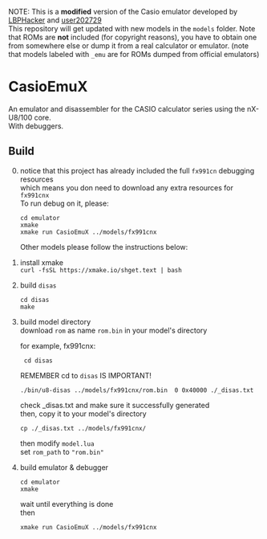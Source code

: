 NOTE: This is a **modified** version of the Casio emulator developed by [LBPHacker](../../../../LBPHacker) and [user202729](../../../../user202729)   
This repository will get updated with new models in the `models` folder. Note that ROMs are **not** included (for copyright reasons), you have to obtain one from somewhere else or dump it from a real calculator or emulator. (note that models labeled with `_emu` are for ROMs dumped from official emulators)


# CasioEmuX

An emulator and disassembler for the CASIO calculator series using the nX-U8/100 core.  
With debuggers.

## Build

0. notice that this project has already included the full `fx991cn` debugging resources  
   which means you don need to download any extra resources for `fx991cnx`  
   To run debug on it, please:  
   ```
   cd emulator
   xmake
   xmake run CasioEmuX ../models/fx991cnx
   ```  
   Other models please follow the instructions below:

1. install xmake  
   `curl -fsSL https://xmake.io/shget.text | bash`  

2. build `disas`  
   ```
   cd disas
   make
   ```
3. build model directory  
	download `rom` as name `rom.bin`  in your model's directory
   
   for example, fx991cnx:
   ```
	cd disas
   ```
   REMEMBER cd to `disas` IS IMPORTANT!  
   ```
   ./bin/u8-disas ../models/fx991cnx/rom.bin  0 0x40000 ./_disas.txt
   ```
   check _disas.txt and make sure it successfully generated  
   then, copy it to your model's directory
   ```
   cp ./_disas.txt ../models/fx991cnx/
   ```
   then modify `model.lua`  
   set `rom_path` to `"rom.bin"`  

4. build emulator & debugger
   ```
   cd emulator
   xmake
   ``` 
   wait until everything is done  
   then  
	```
	xmake run CasioEmuX ../models/fx991cnx
	```